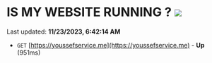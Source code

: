 # IS MY WEBSITE RUNNING ? [![](https://img.shields.io/static/v1?label=Sponsor&message=%E2%9D%A4&logo=GitHub&color=%23fe8e86)](https://github.com/sponsors/<username>)

Last updated: **11/23/2023, 6:42:14 AM**

- `GET` [https://youssefservice.me](https://youssefservice.me) - **Up** (951ms)
